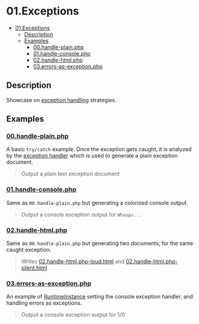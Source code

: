 # 01.Exceptions

- [01.Exceptions](#01exceptions)
  - [Description](#description)
  - [Examples](#examples)
    - [00.handle-plain.php](#00handle-plainphp)
    - [01.handle-console.php](#01handle-consolephp)
    - [02.handle-html.php](#02handle-htmlphp)
    - [03.errors-as-exception.php](#03errors-as-exceptionphp)

## Description

Showcase on [exception handling](https://www.php.net/manual/en/language.exceptions.php) strategies.

## Examples

### [00.handle-plain.php](00.handle-plain.php)

A basic `try/catch` example. Once the exception gets caught, it is analyzed by the [exception handler]() which is used to generate a plain exception document.

> Output a plain text exception document

### [01.handle-console.php](01.handle-console.php)

Same as `00.handle-plain.php` but generating a colorized console output.

> Output a console exception output for `Whoops...`

### [02.handle-html.php](02.handle-html.php)

Same as `00.handle-plain.php` but generating two documents, for the same caught exception.

> Writes [02.handle-html.php-loud.html](02.handle-html.php-loud.html) and [02.handle-html.php-silent.html](02.handle-html.php-silent.html)

### [03.errors-as-exception.php](03.errors-as-exception.php)

An example of [RuntimeInstance]() setting the console exception handler, and handling errors as exceptions.

> Output a console exception output for 1/0